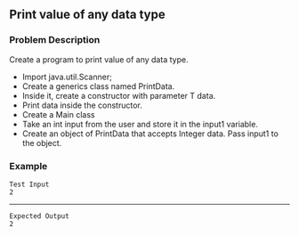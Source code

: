 ## Print value of any data type

### Problem Description
Create a program to print value of any data type.

- Import java.util.Scanner;
- Create a generics class named PrintData.
- Inside it, create a constructor with parameter T data.
- Print data inside the constructor.
- Create a Main class
- Take an int input from the user and store it in the input1 variable.
- Create an object of PrintData that accepts Integer data. Pass input1 to the object.

### Example
    Test Input
    2
------
    Expected Output
    2